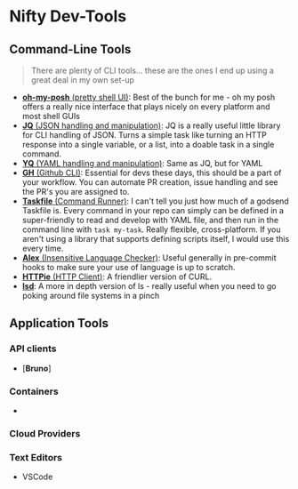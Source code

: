 # Nifty Dev-Tools

## Command-Line Tools

> There are plenty of CLI tools... these are the ones I end up using a great deal in my own set-up

- [**oh-my-posh** (pretty shell UI)](https://ohmyposh.dev/): Best of the bunch for me - oh my posh offers a really nice interface that plays nicely on every platform and most shell GUIs
- [**JQ** (JSON handling and manipulation)](https://jqlang.org/): JQ is a really useful little library for CLI handling of JSON. Turns a simple task like turning an HTTP response into a single variable, or a list, into a doable task in a single command.
- [**YQ** (YAML handling and manipulation)](https://mikefarah.gitbook.io/yq): Same as JQ, but for YAML
- [**GH** (Github CLI)](https://cli.github.com/): Essential for devs these days, this should be a part of your workflow. You can automate PR creation, issue handling and see the PR's you are assigned to.
- [**Taskfile** (Command Runner)](https://taskfile.dev/): I can't tell you just how much of a godsend Taskfile is. Every command in your repo can simply can be defined in a super-friendly to read and develop with YAML file, and then run in the command line with `task my-task`. Really flexible, cross-platform. If you aren't using a library that supports defining scripts itself, I would use this every time.
- [**Alex** (Insensitive Language Checker)](https://github.com/get-alex/alex): Useful generally in pre-commit hooks to make sure your use of language is up to scratch.
- [**HTTPie** (HTTP Client)](https://httpie.io/cli): A friendlier version of CURL.
- [**lsd**](https://github.com/lsd-rs/lsd): A more in depth version of ls - really useful when you need to go poking around file systems in a pinch

## Application Tools

### API clients
- [**Bruno**]

### Containers
-

### Cloud Providers

### Text Editors
- VSCode

